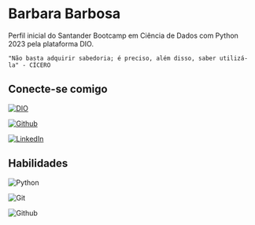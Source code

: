 # Barbara Barbosa

Perfil inicial do Santander Bootcamp em Ciência de Dados com Python 2023 pela plataforma DIO.

```
"Não basta adquirir sabedoria; é preciso, além disso, saber utilizá-la" - CÍCERO
```

## Conecte-se comigo

[![DIO](https://img.shields.io/badge/MEU_PERFIL_NA_DIO-000?style=for-the-badge&logoColor=0E76A8)](https://web.dio.me/users/barbara_hs?tab=skills)

[![Github](https://img.shields.io/badge/Github-000?style=for-the-badge&logo=github&logoColor=FFF)](https://github.com/barbaranbarbosa)

[![LinkedIn](https://img.shields.io/badge/LinkedIn-000?style=for-the-badge&logo=linkedin&logoColor=FFF)](https://br.linkedin.com/in/barbara-nascimento-barbosa)

## Habilidades

![Python](https://img.shields.io/badge/Python-000?style=for-the-badge&logo=python)

![Git](https://img.shields.io/badge/Git-000?style=for-the-badge&logo=git)

![Github](https://img.shields.io/badge/Github-000?style=for-the-badge&logo=github)